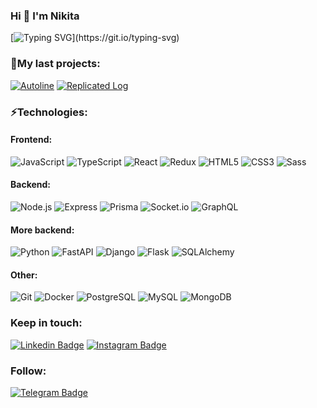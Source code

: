 ### Hi 👋 I'm Nikita

[![Typing SVG](https://readme-typing-svg.herokuapp.com?color=%2336BCF7&vCenter=true&height=30&lines=Startup-engineer.;Think+Different.)](https://git.io/typing-svg)

[//]: # (> "I could either watch it happen or be a part of it." -- Elon Musk)

[//]: # (<!-- #### - 🔭 I’m currently working on ... . -->)

[//]: # ()
[//]: # (#### - 🎓 I’m currently learning Fast API / React.)

[//]: # ()
[//]: # (#### - 💬 Ready to collaborate on startups and open source projects. )
### 💼My last projects: 
[![Autoline](https://img.shields.io/static/v1?label=Autoline&message=%20&color=000605&logo=github&logoColor=white&labelColor=000605)](https://github.com/BinaryStudioAcademy/bsa-2022-autoline)
[![Replicated Log](https://img.shields.io/static/v1?label=Replicated-Log&message=%20&color=000605&logo=github&logoColor=white&labelColor=000605)](https://github.com/R0ixy/replicated-log)

### ⚡Technologies:  

#### Frontend:
![JavaScript](https://img.shields.io/badge/-JavaScript-000?&logo=JavaScript)
![TypeScript](https://img.shields.io/badge/-TypeScript-000?&logo=TypeScript)
![React](https://img.shields.io/badge/-React-000?&logo=React)
![Redux](https://img.shields.io/badge/-Redux-000?&logo=Redux)
![HTML5](https://img.shields.io/badge/-HTML5-000?&logo=HTML5)
![CSS3](https://img.shields.io/badge/-CSS3-000?&logo=CSS3)
![Sass](https://img.shields.io/badge/-Sass-000?&logo=Sass)
#### Backend:
![Node.js](https://img.shields.io/badge/-Node.js-000?&logo=Node.js)
![Express](https://img.shields.io/badge/-Express-000?&logo=Express)
![Prisma](https://img.shields.io/badge/-Prisma-000?&logo=Prisma)
![Socket.io](https://img.shields.io/badge/-Socket.io-000?&logo=Socket.io)
![GraphQL](https://img.shields.io/badge/-GraphQL-000?&logo=GraphQL)
#### More backend:
![Python](https://img.shields.io/badge/-Python-000?&logo=Python)
![FastAPI](https://img.shields.io/badge/-FastAPI-000?&logo=FastAPI)
![Django](https://img.shields.io/badge/-Django-000?&logo=Django)
![Flask](https://img.shields.io/badge/-Flask-000?&logo=Flask)
![SQLAlchemy](https://img.shields.io/badge/-SQLAlchemy-000?&logo=SQLAlchemy)
#### Other:
![Git](https://img.shields.io/badge/-Git-000?&logo=Git)
![Docker](https://img.shields.io/badge/-Docker-000?&logo=Docker)
![PostgreSQL](https://img.shields.io/badge/-PostgreSQL-000?&logo=PostgreSQL)
![MySQL](https://img.shields.io/badge/-MySQL-000?&logo=MySQL)
![MongoDB](https://img.shields.io/badge/-MongoDB-000?&logo=MongoDB)


[//]: # ([![Top Langs]&#40;https://github-readme-stats.vercel.app/api/top-langs/?username=r0ixy&layout=compact&#41;]&#40;https://github.com/anuraghazra/github-readme-stats&#41;)

### Keep in touch:
[![Linkedin Badge](https://img.shields.io/badge/-Nikitakom-000?style=round-square&logo=Linkedin&logoColor=white&link=https://www.linkedin.com/in/nikitakom)](https://www.linkedin.com/in/nikitakom)
[![Instagram Badge](https://img.shields.io/badge/-R0ixy-000?style=round-square&logo=Instagram&logoColor=white&link=https://www.instagram.com/r0ixy/)](https://www.instagram.com/r0ixy/)

### Follow:
[![Telegram Badge](https://img.shields.io/badge/-StartupersDiary-000?style=round-square&logo=Telegram&logoColor=white&link=https://t.me/startupersdiary)](https://t.me/startupersdiary)

[//]: # (![visitors]&#40;https://visitor-badge.glitch.me/badge?page_id=r0ixy&left_color=green&right_color=blue&#41;)
